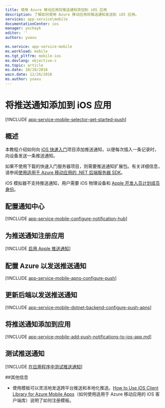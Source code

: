 ```yaml
---
title: 使用 Azure 移动应用将推送通知添加到 iOS 应用
description: 了解如何使用 Azure 移动应用将推送通知发送到 iOS 应用。
services: app-service\mobile
documentationCenter: ios
manager: yochayk
editor: ''
authors: yuaxu

ms.service: app-service-mobile
ms.workload: mobile
ms.tgt_pltfrm: mobile-ios
ms.devlang: objective-c
ms.topic: article
ms.date: 10/10/2016
wacn.date: 12/26/2016
ms.author: yuaxu
---
```


# 将推送通知添加到 iOS 应用

[!INCLUDE [app-service-mobile-selector-get-started-push](../../includes/app-service-mobile-selector-get-started-push.md)]

## 概述
本教程介绍如何向 [iOS 快速入门]项目添加推送通知，以便每次插入一条记录时，向设备发送一条推送通知。

如果不使用下载的快速入门服务器项目，则需要推送通知扩展包。有关详细信息，请参阅[使用适用于 Azure 移动应用的 .NET 后端服务器 SDK](./app-service-mobile-dotnet-backend-how-to-use-server-sdk.md)。

iOS 模拟器不支持推送通知，用户需要 iOS 物理设备和 [Apple 开发人员计划成员身份](https://developer.apple.com/programs/ios/)。

## <a name="configure-hub"></a>配置通知中心
[!INCLUDE [app-service-mobile-configure-notification-hub](../../includes/app-service-mobile-configure-notification-hub.md)]

## <a id="register"></a>为推送通知注册应用

[!INCLUDE [启用 Apple 推送通知](../../includes/enable-apple-push-notifications.md)]

## 配置 Azure 以发送推送通知

[!INCLUDE [app-service-mobile-apns-configure-push](../../includes/app-service-mobile-apns-configure-push.md)]

## <a id="update-server"></a>更新后端以发送推送通知

[!INCLUDE [app-service-mobile-dotnet-backend-configure-push-apns](../../includes/app-service-mobile-dotnet-backend-configure-push-apns.md)]

## <a id="add-push"></a>将推送通知添加到应用

[!INCLUDE [app-service-mobile-add-push-notifications-to-ios-app.md](../../includes/app-service-mobile-add-push-notifications-to-ios-app.md)]

## <a id="test"></a>测试推送通知

[!INCLUDE [在应用程序中测试推送通知](../../includes/test-push-notifications-in-app.md)]

##<a id="more"></a>其他信息

* 使用模板可以灵活地发送跨平台推送和本地化推送。[How to Use iOS Client Library for Azure Mobile Apps](./app-service-mobile-ios-how-to-use-client-library.md#templates)（如何使用适用于 Azure 移动应用的 iOS 客户端库）说明了如何注册模板。

<!-- Anchors.  -->

<!-- Images. -->

<!-- URLs. -->
[iOS 快速入门]: ./app-service-mobile-ios-get-started.md

<!---HONumber=Mooncake_1219_2016-->